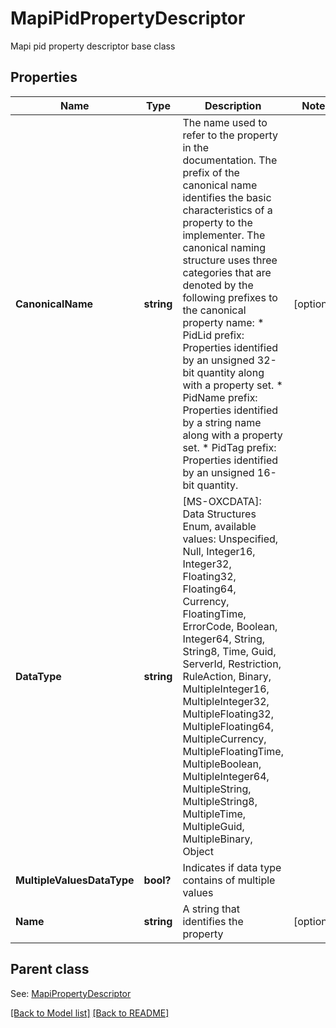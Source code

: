 # MapiPidPropertyDescriptor
Mapi pid property descriptor base class             

## Properties
Name | Type | Description | Notes
------------ | ------------- | ------------- | -------------
**CanonicalName** | **string** | The name used to refer to the property in the documentation. The prefix of the canonical name identifies the basic characteristics of a property to the implementer. The canonical naming structure uses three categories that are denoted by the following prefixes to the canonical property name: * PidLid prefix: Properties identified by an unsigned 32-bit quantity along with a property set. * PidName prefix: Properties identified by a string name along with a property set. * PidTag prefix: Properties identified by an unsigned 16-bit quantity.              | [optional] 
**DataType** | **string** | [MS-OXCDATA]: Data Structures Enum, available values: Unspecified, Null, Integer16, Integer32, Floating32, Floating64, Currency, FloatingTime, ErrorCode, Boolean, Integer64, String, String8, Time, Guid, ServerId, Restriction, RuleAction, Binary, MultipleInteger16, MultipleInteger32, MultipleFloating32, MultipleFloating64, MultipleCurrency, MultipleFloatingTime, MultipleBoolean, MultipleInteger64, MultipleString, MultipleString8, MultipleTime, MultipleGuid, MultipleBinary, Object | 
**MultipleValuesDataType** | **bool?** | Indicates if data type contains of multiple values              | 
**Name** | **string** | A string that identifies the property              | [optional] 

## Parent class

See: [MapiPropertyDescriptor](MapiPropertyDescriptor.md)

[[Back to Model list]](Models.md) [[Back to README]](README.md)

